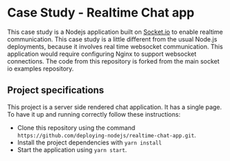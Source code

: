 # Case Study - Realtime Chat app

This case study is a Nodejs application built on [Socket.io](https://socket.io) to enable realtime communication. This case study is a little different from the usual Node.js deployments, because it involves real time websocket communication. This application would require configuring Nginx to support websocket connections. The code from this repository is forked from the main socket io examples repository.

## Project specifications
This project is a server side rendered chat application. It has a single page. To have it up and running correctly follow these instructions:

- Clone this repository using the command `https://github.com/deploying-nodejs/realtime-chat-app.git`.
- Install the project dependencies with `yarn install`
- Start the application using `yarn start`.
